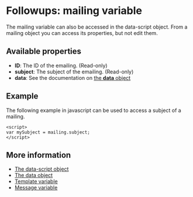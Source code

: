 # Followups: mailing variable

The mailing variable can also be accessed in the data-script object. From 
a mailing object you can access its properties, but not edit them.

## Available properties
* **ID**: The ID of the emailing. (Read-only)
* **subject**: The subject of the emailing. (Read-only)
* **data**: See the documentation on [the **data** object](./followups-scripting-data)

## Example

The following example in javascript can be used to access a subject of a mailing.

    <script> 
    var mySubject = mailing.subject;
    </script>

## More information
* [The data-script object](./followups-scripting)
* [The data object](./followups-scripting-data)
* [Template variable](./followups-scripting-template)
* [Message variable](./followups-scripting-message)
